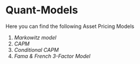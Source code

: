 # Quant-Models
Here you can find the following Asset Pricing Models

1) *Markowitz model*
2) *CAPM*
3) *Conditional CAPM*
4) *Fama & French 3-Factor Model*
